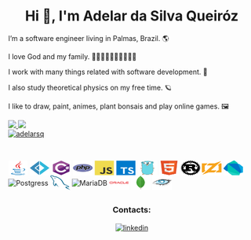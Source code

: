 <h1 align="center">Hi 👋, I'm Adelar da Silva Queiróz</h1>

I’m a software engineer living in Palmas, Brazil. 🌎

I love God and my family. 👶🏻👨🏻🤱🏻👦🏻🐶🐶

I work with many things related with software development. 🧩

I also study theoretical physics on my free time. 🪐

I like to draw, paint, animes, plant bonsais and play online games. 🖼

<div align="">
  <a a href="https://adelarsq.github.io/">
      <img height="150" src="https://github-readme-stats.vercel.app/api/top-langs/?username=adelarsq&layout=compact&langs_count=30" />
      <img height="150" src="https://github-readme-stats.vercel.app/api?username=adelarsq&show_icons=true" />
      <br>
      <img height="150" src="https://github-readme-streak-stats.herokuapp.com/?user=adelarsq&" alt="adelarsq" />
  </a>
</div>

##

<div style="display: inline_block"><br>
  <img align="center" alt="Java" height="30" width="40" src="https://raw.githubusercontent.com/devicons/devicon/master/icons/java/java-original.svg">
  <img align="center" alt="F#" height="30" width="40" src="https://raw.githubusercontent.com/devicons/devicon/master/icons/fsharp/fsharp-original.svg">
  <img align="center" alt="C#" height="30" width="40" src="https://raw.githubusercontent.com/devicons/devicon/master/icons/csharp/csharp-original.svg">
  <img align="center" alt="PHP" height="30" width="40" src="https://raw.githubusercontent.com/devicons/devicon/master/icons/php/php-original.svg">
  <img align="center" alt="JS" height="30" width="40" src="https://raw.githubusercontent.com/devicons/devicon/master/icons/javascript/javascript-original.svg">
  <img align="center" alt="TS" height="30" width="40" src="https://raw.githubusercontent.com/devicons/devicon/master/icons/typescript/typescript-original.svg">
  <img align="center" alt="GO" height="30" width="40" src="https://raw.githubusercontent.com/devicons/devicon/master/icons/go/go-original.svg">
  <img align="center" alt="HTML5" height="30" width="40" src="https://raw.githubusercontent.com/devicons/devicon/master/icons/html5/html5-original.svg">
  <img align="center" alt="Rust" height="30" width="40" src="https://raw.githubusercontent.com/devicons/devicon/master/icons/rust/rust-original.svg">
  <img align="center" alt="Rust" height="30" width="40" src="https://raw.githubusercontent.com/devicons/devicon/master/icons/zig/zig-original.svg">
  <img align="center" alt="Dart" height="30" width="40" src="https://raw.githubusercontent.com/devicons/devicon/master/icons/dart/dart-original.svg">
  
  <img align="center" alt="Postgress" height="30" width="40" src="https://upload.wikimedia.org/wikipedia/commons/thumb/2/29/Postgresql_elephant.svg/1985px-Postgresql_elephant.svg.png">
  <img align="center" alt="MySQL" height="30" width="40" src="https://raw.githubusercontent.com/devicons/devicon/master/icons/mysql/mysql-original.svg">
  <img align="center" alt="MariaDB" height="30" width="40" src="https://mariadb.com/wp-content/uploads/2019/11/mariadb-logo-vert_blue-transparent.png">
  <img align="center" alt="Oracle" height="30" width="40" src="https://raw.githubusercontent.com/devicons/devicon/master/icons/oracle/oracle-original.svg">
  <img align="center" alt="MongoDB" height="30" width="40" src="https://raw.githubusercontent.com/devicons/devicon/master/icons/mongodb/mongodb-original.svg">
  <img align="center" alt="Cassandra" height="30" width="40" src="https://raw.githubusercontent.com/devicons/devicon/master/icons/cassandra/cassandra-original.svg">
</div>

##

<h3 align="center">Contacts:</h3>
<p align="center">
    <a href="https://www.linkedin.com/in/adelar-da-silva-queir%C3%B3z-158a9125" target="blank">
        <img align="center" src="https://cdn.iconscout.com/icon/free/png-64/linkedin-208-916919.png" alt="linkedin" height="40" width="40" /></a>
</p>
